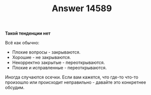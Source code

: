 ﻿---
title: "Answer 14589"
se.owner.user_id: 177188
se.owner.display_name: "Kromster"
se.owner.link: "https://ru.meta.stackoverflow.com/users/177188/kromster"
se.answer_id: 14589
se.question_id: 14584
se.post_type: answer
se.is_accepted: True
---
<p><strong>Такой тенденции нет</strong></p>
<p>Всё как обычно:</p>
<ul>
<li>Плохие вопросы - закрываются.</li>
<li>Хорошие - не закрываются.</li>
<li>Некорректно закрытые - переоткрываются.</li>
<li>Плохие и исправленные - переоткрываются.</li>
</ul>
<p>Иногда случаются осечки. Если вам кажется, что где-то что-то произошло или происходит неправильно - давайте это конкретнее обсудим.</p>
